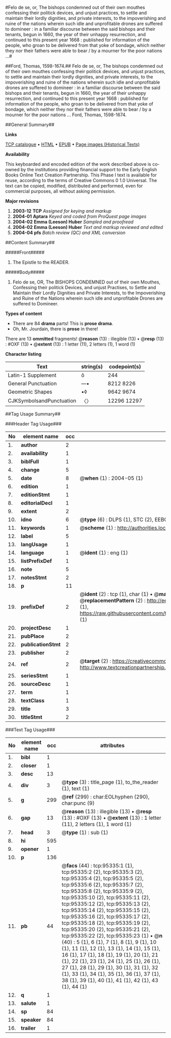 #Felo de se, or, The bishops condemned out of their own mouthes confessing their politick devices, and unjust practices, to settle and maintain their lordly dignities, and private interests, to the impoverishing and ruine of the nations wherein such idle and unprofitable drones are suffered to domineer : in a familiar discourse between the said bishops and their tenants, begun in 1660, the year of their unhappy resurrection, and continued to this present year 1668 : published for information of the people, who groan to be delivered from that yoke of bondage, which neither they nor their fathers were able to bear / by a mourner for the poor nations ...#

##Ford, Thomas, 1598-1674.##
Felo de se, or, The bishops condemned out of their own mouthes confessing their politick devices, and unjust practices, to settle and maintain their lordly dignities, and private interests, to the impoverishing and ruine of the nations wherein such idle and unprofitable drones are suffered to domineer : in a familiar discourse between the said bishops and their tenants, begun in 1660, the year of their unhappy resurrection, and continued to this present year 1668 : published for information of the people, who groan to be delivered from that yoke of bondage, which neither they nor their fathers were able to bear / by a mourner for the poor nations ...
Ford, Thomas, 1598-1674.

##General Summary##

**Links**

[TCP catalogue](http://www.ota.ox.ac.uk/tcp/)  • 
[HTML](http://tei.it.ox.ac.uk/tcp/Texts-HTML/free/A39/A39933.html)  • 
[EPUB](http://tei.it.ox.ac.uk/tcp/Texts-EPUB/free/A39/A39933.epub) • 
[Page images (Historical Texts)](https://data.historicaltexts.jisc.ac.uk/view?pubId=eebo-12911742e&pageId=eebo-12911742e-95335-1)

**Availability**

This keyboarded and encoded edition of the
	       work described above is co-owned by the institutions
	       providing financial support to the Early English Books
	       Online Text Creation Partnership. This Phase I text is
	       available for reuse, according to the terms of Creative
	       Commons 0 1.0 Universal. The text can be copied,
	       modified, distributed and performed, even for
	       commercial purposes, all without asking permission.

**Major revisions**

1. __2003-12__ __TCP__ *Assigned for keying and markup*
1. __2004-01__ __Aptara__ *Keyed and coded from ProQuest page images*
1. __2004-02__ __Emma (Leeson) Huber__ *Sampled and proofread*
1. __2004-02__ __Emma (Leeson) Huber__ *Text and markup reviewed and edited*
1. __2004-04__ __pfs__ *Batch review (QC) and XML conversion*

##Content Summary##

#####Front#####

1. The Epistle to the READER.

#####Body#####

1. Felo de se,
OR,
The BISHOPS CONDEMNED out
of their own Mouthes, Confessing
their politick Devices, and unjust Practises,
to Settle and Maintain their
Lordly Dignities and Private Interests,
to the Impoverishing and Ruine
of the Nations wherein such idle and
unprofitable Drones are suffered to
Domineer.

**Types of content**

  * There are 84 **drama** parts! This is **prose drama**.
  * Oh, Mr. Jourdain, there is **prose** in there!

There are 13 **ommitted** fragments! 
 @__reason__ (13) : illegible (13)  •  @__resp__ (13) : #OXF (13)  •  @__extent__ (13) : 1 letter (11), 2 letters (1), 1 word (1)

**Character listing**


|Text|string(s)|codepoint(s)|
|---|---|---|
|Latin-1 Supplement|ô|244|
|General Punctuation|—•|8212 8226|
|Geometric Shapes|▪◊|9642 9674|
|CJKSymbolsandPunctuation|〈〉|12296 12297|

##Tag Usage Summary##

###Header Tag Usage###

|No|element name|occ|attributes|
|---|---|---|---|
|1.|__author__|2||
|2.|__availability__|1||
|3.|__biblFull__|1||
|4.|__change__|5||
|5.|__date__|8| @__when__ (1) : 2004-05 (1)|
|6.|__edition__|1||
|7.|__editionStmt__|1||
|8.|__editorialDecl__|1||
|9.|__extent__|2||
|10.|__idno__|6| @__type__ (6) : DLPS (1), STC (2), EEBO-CITATION (1), OCLC (1), VID (1)|
|11.|__keywords__|1| @__scheme__ (1) : http://authorities.loc.gov/ (1)|
|12.|__label__|5||
|13.|__langUsage__|1||
|14.|__language__|1| @__ident__ (1) : eng (1)|
|15.|__listPrefixDef__|1||
|16.|__note__|5||
|17.|__notesStmt__|2||
|18.|__p__|11||
|19.|__prefixDef__|2| @__ident__ (2) : tcp (1), char (1)  •  @__matchPattern__ (2) : ([0-9\-]+):([0-9IVX]+) (1), (.+) (1)  •  @__replacementPattern__ (2) : http://eebo.chadwyck.com/downloadtiff?vid=$1&page=$2 (1), https://raw.githubusercontent.com/textcreationpartnership/Texts/master/tcpchars.xml#$1 (1)|
|20.|__projectDesc__|1||
|21.|__pubPlace__|2||
|22.|__publicationStmt__|2||
|23.|__publisher__|2||
|24.|__ref__|2| @__target__ (2) : https://creativecommons.org/publicdomain/zero/1.0/ (1), http://www.textcreationpartnership.org/docs/. (1)|
|25.|__seriesStmt__|1||
|26.|__sourceDesc__|1||
|27.|__term__|1||
|28.|__textClass__|1||
|29.|__title__|3||
|30.|__titleStmt__|2||


###Text Tag Usage###

|No|element name|occ|attributes|
|---|---|---|---|
|1.|__bibl__|1||
|2.|__closer__|1||
|3.|__desc__|13||
|4.|__div__|3| @__type__ (3) : title_page (1), to_the_reader (1), text (1)|
|5.|__g__|299| @__ref__ (299) : char:EOLhyphen (290), char:punc (9)|
|6.|__gap__|13| @__reason__ (13) : illegible (13)  •  @__resp__ (13) : #OXF (13)  •  @__extent__ (13) : 1 letter (11), 2 letters (1), 1 word (1)|
|7.|__head__|3| @__type__ (1) : sub (1)|
|8.|__hi__|595||
|9.|__opener__|1||
|10.|__p__|136||
|11.|__pb__|44| @__facs__ (44) : tcp:95335:1 (1), tcp:95335:2 (2), tcp:95335:3 (2), tcp:95335:4 (2), tcp:95335:5 (2), tcp:95335:6 (2), tcp:95335:7 (2), tcp:95335:8 (2), tcp:95335:9 (2), tcp:95335:10 (2), tcp:95335:11 (2), tcp:95335:12 (2), tcp:95335:13 (2), tcp:95335:14 (2), tcp:95335:15 (2), tcp:95335:16 (2), tcp:95335:17 (2), tcp:95335:18 (2), tcp:95335:19 (2), tcp:95335:20 (2), tcp:95335:21 (2), tcp:95335:22 (2), tcp:95335:23 (1)  •  @__n__ (40) : 5 (1), 6 (1), 7 (1), 8 (1), 9 (1), 10 (1), 11 (1), 12 (1), 13 (1), 14 (1), 15 (1), 16 (1), 17 (1), 18 (1), 19 (1), 20 (1), 21 (1), 22 (1), 23 (1), 24 (1), 25 (1), 26 (1), 27 (1), 28 (1), 29 (1), 30 (1), 31 (1), 32 (1), 33 (1), 34 (1), 35 (1), 36 (1), 37 (1), 38 (1), 39 (1), 40 (1), 41 (1), 42 (1), 43 (1), 44 (1)|
|12.|__q__|1||
|13.|__salute__|1||
|14.|__sp__|84||
|15.|__speaker__|84||
|16.|__trailer__|1||
